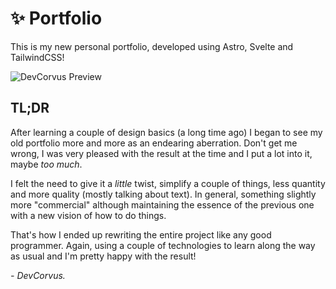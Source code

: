 # ✨ Portfolio

This is my new personal portfolio, developed using Astro, Svelte and TailwindCSS!

![DevCorvus Preview](https://i.ibb.co/kyVDxF2/devcorvus.webp)

## TL;DR

After learning a couple of design basics (a long time ago) I began to see my old portfolio more and more as an endearing aberration. Don't get me wrong, I was very pleased with the result at the time and I put a lot into it, maybe _too much_.

I felt the need to give it a _little_ twist, simplify a couple of things, less quantity and more quality (mostly talking about text). In general, something slightly more "commercial" although maintaining the essence of the previous one with a new vision of how to do things.

That's how I ended up rewriting the entire project like any good programmer. Again, using a couple of technologies to learn along the way as usual and I'm pretty happy with the result!

_\- DevCorvus._
